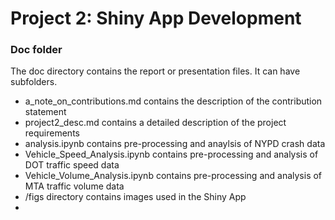 # Project 2: Shiny App Development

### Doc folder

The doc directory contains the report or presentation files. It can have subfolders.  
 - a_note_on_contributions.md contains the description of the contribution statement
 - project2_desc.md contains a detailed description of the project requirements
 - analysis.ipynb contains pre-processing and anaylsis of NYPD crash data
 - Vehicle_Speed_Analysis.ipynb contains pre-processing and analysis of DOT traffic speed data 
 - Vehicle_Volume_Analysis.ipynb contains pre-processing and analysis of MTA traffic volume data
 - /figs directory contains images used in the Shiny App
 -